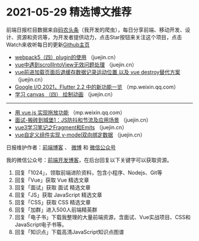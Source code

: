 # 2021-05-29 精选博文推荐

前端日报栏目数据来自[码农头条](https://toutiao.qdkfweb.cn/)（我开发的爬虫），每日分享前端、移动开发、设计、资源和资讯等，为开发者提供动力，点击Star按钮来关注这个项目，点击Watch来收听每日的更新[Github主页](https://github.com/kujian/frontendDaily)
* [webpack5（四）plugin的使用](https://juejin.cn/post/6967233054171463717) （juejin.cn）
* [vue中遇到scrollIntoView无效问题处理](https://juejin.cn/post/6967232647642742820) （juejin.cn）
* [vue前进加载页面后退缓存数据记录运动位置 以及 vue destroy替代方案](https://juejin.cn/post/6967231299127885838) （juejin.cn）
* [Google I/O 2021，Flutter 2.2 中的新功能一览](https://mp.weixin.qq.com/s/PVZdGi3xoMwAnKRIGGWPgw) （mp.weixin.qq.com）
* [学习 canvas （四） 绘制动画](https://juejin.cn/post/6967292409487032351) （juejin.cn）

***
* [用 vue.js 实现拖放功能](https://mp.weixin.qq.com/s?__biz=MzI3NzIzMDY0NA==&mid=2247502144&idx=1&sn=2b9b947a36b94ad5586e84ec18efb23f) （mp.weixin.qq.com）
* [面试-搬砖到城堡1：JS防抖和节流及应用场景](https://juejin.cn/post/6967273496430772255) （juejin.cn）
* [vue3学习笔记之Fragment和Emits](https://juejin.cn/post/6967259191299801124) （juejin.cn）
* [vue自定义组件实现 v-model双向绑定数据](https://juejin.cn/post/6967234522614071310) （juejin.cn）

日报维护作者：[前端博客](https://qdkfweb.cn/) 、 [微博](http://weibo.com/kujian) 和 [微信公众号](https://open.weixin.qq.com/qr/code?username=caibaojian_com)

我的微信公众号：[前端开发博客](https://open.weixin.qq.com/qr/code?username=caibaojian_com)，在后台回复以下关键字可以获取资源。

1. 回复「1024」，领取前端进阶资料，包含小程序、Nodejs、Git等
2. 回复「Vue」获取 Vue 精选文章
3. 回复「面试」获取 面试 精选文章
4. 回复「JS」获取 JavaScript 精选文章
5. 回复「CSS」获取 CSS 精选文章
6. 回复「加群」进入500人前端精英群
7. 回复「电子书」下载我整理的大量前端资源，含面试、Vue实战项目、CSS和JavaScript电子书等。
8. 回复「知识点」下载高清JavaScript知识点图谱